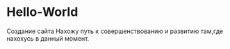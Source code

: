 # Hello-World
Создание сайта
Нахожу путь к совершенствованию и развитию там,где нахохусь в данный момент.
